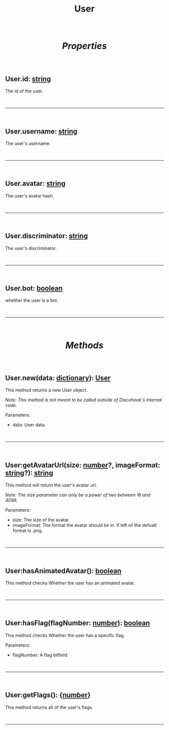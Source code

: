 # <p align = "center">**User**</p>

<br>

# <p align = "center">*Properties*</p>

<br>

## **User.id**: [string](https://create.roblox.com/docs/scripting/luau/strings)
The id of the user.

<br>
<hr>
<br>

## **User.username**: [string](https://create.roblox.com/docs/scripting/luau/strings)
The user's username.

<br>
<hr>
<br>

## **User.avatar**: [string](https://create.roblox.com/docs/scripting/luau/strings)
The user's avatar hash.

<br>
<hr>
<br>

## **User.discriminator**: [string](https://create.roblox.com/docs/scripting/luau/strings)
The user's discriminator.

<br>
<hr>
<br>

## **User.bot**: [boolean](https://create.roblox.com/docs/scripting/luau/booleans)
whether the user is a bot.

<br>
<hr>
<br>

# <p align = "center">*Methods*</p>

<br>

## **User.new**(data: [dictionary](https://create.roblox.com/docs/scripting/luau/tables#dictionaries)): [User](/docs/User.md)
This method returns a new User object.

*Note: This method is not meant to be called outside of Discohook's internal code.*

Parameters:

- data: User data.

<br>
<hr>
<br>

## **User:getAvatarUrl**(size: [number](https://create.roblox.com/docs/scripting/luau/numbers)?, imageFormat: [string](https://create.roblox.com/docs/scripting/luau/strings)?): [string](https://create.roblox.com/docs/scripting/luau/strings)
This method will return the user's avatar url.

*Note: The size parameter can only be a power of two between 16 and 4096.*

Parameters:

- size: The size of the avatar.
- imageFormat: The format the avatar should be in. If left nil the defualt format is .png.

<br>
<hr>
<br>

## **User:hasAnimatedAvatar**(): [boolean](https://create.roblox.com/docs/scripting/luau/booleans)
This method checks Whether the user has an animated avatar.

<br>
<hr>
<br>

## **User:hasFlag**(flagNumber: [number](https://create.roblox.com/docs/scripting/luau/numbers)): [boolean](https://create.roblox.com/docs/scripting/luau/booleans)
This method checks Whether the user has a specific flag.

Parameters:

- flagNumber: A flag bitfield

<br>
<hr>
<br>

## **User:getFlags**(): {[number](https://create.roblox.com/docs/scripting/luau/numbers)}
This method returns all of the user's flags.

<br>
<hr>
<br>
